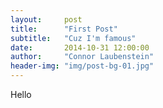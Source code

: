 ```yaml
---
layout:     post
title:      "First Post"
subtitle:   "Cuz I'm famous"
date:       2014-10-31 12:00:00
author:     "Connor Laubenstein"
header-img: "img/post-bg-01.jpg"
---
```


<p>Hello</p>